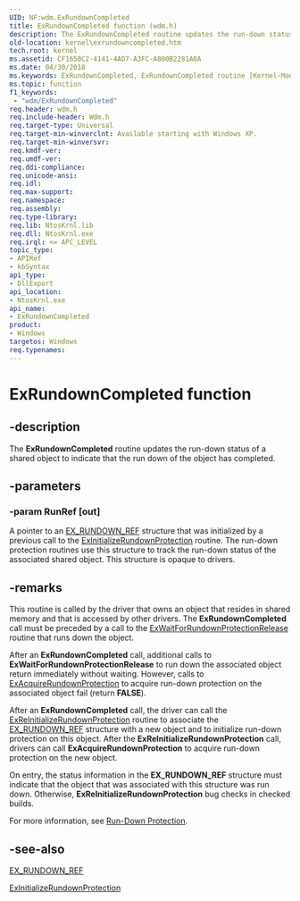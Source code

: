 ```yaml
---
UID: NF:wdm.ExRundownCompleted
title: ExRundownCompleted function (wdm.h)
description: The ExRundownCompleted routine updates the run-down status of a shared object to indicate that the run down of the object has completed.
old-location: kernel\exrundowncompleted.htm
tech.root: kernel
ms.assetid: CF1650C2-4141-4AD7-A3FC-A800B2281A8A
ms.date: 04/30/2018
ms.keywords: ExRundownCompleted, ExRundownCompleted routine [Kernel-Mode Driver Architecture], kernel.exrundowncompleted, wdm/ExRundownCompleted
ms.topic: function
f1_keywords:
 - "wdm/ExRundownCompleted"
req.header: wdm.h
req.include-header: Wdm.h
req.target-type: Universal
req.target-min-winverclnt: Available starting with Windows XP.
req.target-min-winversvr: 
req.kmdf-ver: 
req.umdf-ver: 
req.ddi-compliance: 
req.unicode-ansi: 
req.idl: 
req.max-support: 
req.namespace: 
req.assembly: 
req.type-library: 
req.lib: NtosKrnl.lib
req.dll: NtosKrnl.exe
req.irql: <= APC_LEVEL
topic_type:
- APIRef
- kbSyntax
api_type:
- DllExport
api_location:
- NtosKrnl.exe
api_name:
- ExRundownCompleted
product:
- Windows
targetos: Windows
req.typenames: 
---
```


# ExRundownCompleted function


## -description


The <b>ExRundownCompleted</b> routine updates the run-down status of a shared object to indicate that the run down of the object has completed.


## -parameters




### -param RunRef [out]

A pointer to an <a href="https://docs.microsoft.com/windows-hardware/drivers/kernel/eprocess">EX_RUNDOWN_REF</a> structure that was initialized by a previous call to the  <a href="https://docs.microsoft.com/windows-hardware/drivers/ddi/wdm/nf-wdm-exinitializerundownprotection">ExInitializeRundownProtection</a> routine. The run-down protection routines use this structure to track the run-down status of the associated shared object. This structure is opaque to drivers.


## -remarks



This routine is called by the driver that owns an object that resides in shared memory and that is accessed by other drivers. The <b>ExRundownCompleted</b> call must be preceded by a call to the <a href="https://docs.microsoft.com/windows-hardware/drivers/ddi/wdm/nf-wdm-exwaitforrundownprotectionrelease">ExWaitForRundownProtectionRelease</a> routine that runs down the object.

After an <b>ExRundownCompleted</b> call, additional calls to <b>ExWaitForRundownProtectionRelease</b> to run down the associated object return immediately without waiting. However, calls to <a href="https://docs.microsoft.com/windows-hardware/drivers/ddi/wdm/nf-wdm-exacquirerundownprotection">ExAcquireRundownProtection</a> to acquire run-down protection on the associated object fail (return <b>FALSE</b>).

After an <b>ExRundownCompleted</b> call, the driver can call the <a href="https://docs.microsoft.com/windows-hardware/drivers/ddi/wdm/nf-wdm-exreinitializerundownprotection">ExReInitializeRundownProtection</a> routine to associate the <a href="https://docs.microsoft.com/windows-hardware/drivers/kernel/eprocess">EX_RUNDOWN_REF</a> structure with a new object and to initialize run-down protection on this object. After the <b>ExReInitializeRundownProtection</b> call, drivers can call <b>ExAcquireRundownProtection</b> to acquire run-down protection on the new object.

On entry, the status information in the <b>EX_RUNDOWN_REF</b> structure must indicate that the object that was associated with this structure was run down. Otherwise, <b>ExReInitializeRundownProtection</b> bug checks in checked builds.

For more information, see <a href="https://docs.microsoft.com/windows-hardware/drivers/kernel/run-down-protection">Run-Down Protection</a>.




## -see-also




<a href="https://docs.microsoft.com/windows-hardware/drivers/kernel/eprocess">EX_RUNDOWN_REF</a>



<a href="https://docs.microsoft.com/windows-hardware/drivers/ddi/wdm/nf-wdm-exinitializerundownprotection">ExInitializeRundownProtection</a>
 

 

